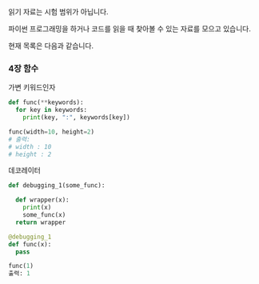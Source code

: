 읽기 자료는 시험 범위가 아닙니다.

파이썬 프로그래밍을 하거나 코드를 읽을 때 찾아볼 수 있는 자료를 모으고 있습니다.

현재 목록은 다음과 같습니다.

### 4장 함수

가변 키워드인자
```python
def func(**keywords):
  for key in keywords:
    print(key, ":", keywords[key])

func(width=10, height=2)
# 출력:
# width : 10
# height : 2
```
데코레이터
```python
def debugging_1(some_func):

  def wrapper(x):
    print(x)
    some_func(x)
  return wrapper

@debugging_1
def func(x):
  pass

func(1)
출력: 1
```
